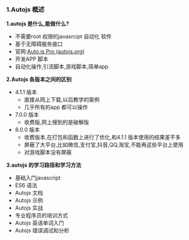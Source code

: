 ### 1.Autojs 概述

**1.autojs 是什么,能做什么?**

- 不需要root 权限的javasrcipt 自动化 软件
- 基于无障碍服务接口
- 官网:[Auto.js Pro (autojs.org)](https://pro.autojs.org/)
- 开发APP 脚本
- 自动化操作,引流脚本,游戏脚本,简单app

**2.Autojs 各版本之间的区别**

- 4.1.1 版本
  - 直接从网上下载,以后教学的案例
  - 几乎所有的app 都可以操作
- 7.0.0 版本
  - 收费版,网上搜到的是破解版
- 8.0.0 版本
  - 收费版本,在打包和函数上进行了优化,和4.1.1 版本使用的结果差不多
  - 屏蔽了大平台,比如微信,支付宝,抖音,QQ,淘宝,不能再这些平台上使用
  - 对游戏脚本没有屏蔽

**3.autojs 的学习路径和学习方法**

- 基础入门javascript
- ES6 语法
- Autojs 文档
- Autojs 示例
- Autojs 实战
- 专业程序员的培训方式
- Autojs 英语单词入门
- Autojs 错误调试和分析

